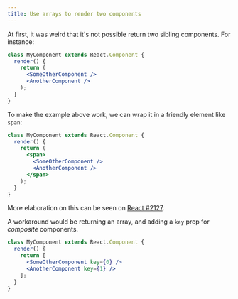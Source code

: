 ```yaml
---
title: Use arrays to render two components
---
```


At first, it was weird that it's not possible return two sibling components. For instance:

```jsx
class MyComponent extends React.Component {
  render() {
    return (
      <SomeOtherComponent />
      <AnotherComponent />
    );
  }
}
```

To make the example above work, we can wrap it in a friendly element like `span`:

```jsx
class MyComponent extends React.Component {
  render() {
    return (
      <span>
        <SomeOtherComponent />
        <AnotherComponent />
      </span>
    );
  }
}
```

More elaboration on this can be seen on [React #2127](https://github.com/facebook/react/issues/2127#issuecomment-97664589).

A workaround would be returning an array, and adding a `key` prop for *composite* components.

```jsx
class MyComponent extends React.Component {
  render() {
    return [
      <SomeOtherComponent key={0} />
      <AnotherComponent key={1} />
    ];
  }
}
```
